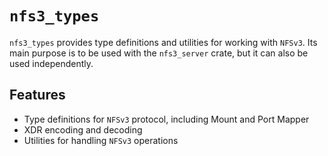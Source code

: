 # `nfs3_types`

`nfs3_types` provides type definitions and utilities for working with `NFSv3`. Its main purpose is to be used with the `nfs3_server` crate, but it can also be used independently.

## Features

- Type definitions for `NFSv3` protocol, including Mount and Port Mapper
- XDR encoding and decoding
- Utilities for handling `NFSv3` operations
